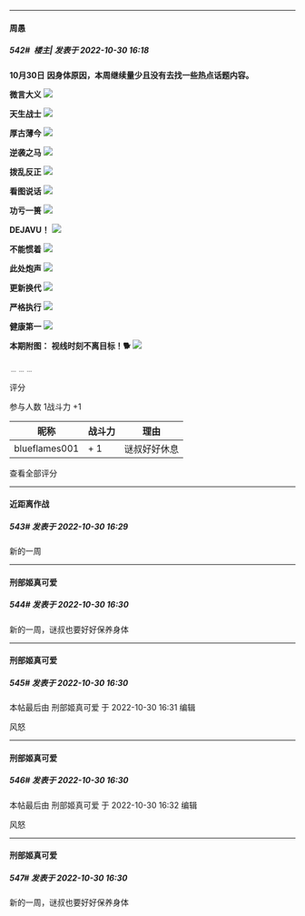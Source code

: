 

*****

####  周愚  
##### 542#         楼主| 发表于 2022-10-30 16:18

<strong>10月30日</strong>
<strong>因身体原因，本周继续量少且没有去找一些热点话题内容。</strong>

<strong>微言大义</strong>
<strong><img src="https://p.sda1.dev/8/f7352931490205e8a12095f582658780/life.png" referrerpolicy="no-referrer"></strong>

<strong>天生战士</strong>
<strong><img src="https://p.sda1.dev/8/02494bd2c9529a4db9a457ba372350bd/cham.jpg" referrerpolicy="no-referrer"></strong>

<strong>厚古薄今</strong>
<strong><img src="https://p.sda1.dev/8/c5e098205a9196df0baff67229ed5704/backrooms.png" referrerpolicy="no-referrer"></strong>

<strong>逆袭之马</strong>
<strong><img src="https://p.sda1.dev/8/1eaf2707d268c934dc20aef9051b9c4f/char.png" referrerpolicy="no-referrer"></strong>

<strong>拨乱反正</strong>
<strong><img src="https://p.sda1.dev/8/e8268b9e2fc2aeae4efec5acac0c9512/cyber.png" referrerpolicy="no-referrer"></strong>

<strong>看图说话</strong>
<strong><img src="https://p.sda1.dev/8/e7ec93eb5497ab6f909482f0c182204e/crazy.jpg" referrerpolicy="no-referrer"></strong>

<strong>功亏一篑</strong>
<strong><img src="https://p.sda1.dev/8/6a09fcdb0cd6a0d42a6b9a08da70a0de/dirty.png" referrerpolicy="no-referrer"></strong>

<strong>DEJAVU！</strong>
<strong><img src="https://p.sda1.dev/8/db39530d36c8d2b2faf690bc6575439c/drift.gif" referrerpolicy="no-referrer"></strong>

<strong>不能惯着</strong>
<strong><img src="https://p.sda1.dev/8/780077780fa84fd2d6f78d9b5eccb8ee/interview.png" referrerpolicy="no-referrer"></strong>

<strong>此处炮声</strong>
<strong><img src="https://p.sda1.dev/8/a9cd92cc21b244271638c217ff79590f/music.jpg" referrerpolicy="no-referrer"></strong>

<strong>更新换代</strong>
<strong><img src="https://p.sda1.dev/8/43a710d098f68435daa1ecd8db1eefeb/nvd.gif" referrerpolicy="no-referrer"></strong>

<strong>严格执行</strong>
<strong><img src="https://p.sda1.dev/8/a12326f25493581921e3b3d84e498c39/pin.jpg" referrerpolicy="no-referrer"></strong>

<strong>健康第一</strong>
<strong><img src="https://p.sda1.dev/8/206e3621d5e96869f25959ddb92e6fa9/ruri.png" referrerpolicy="no-referrer"></strong>

<strong>本期附图：</strong>
<strong>视线时刻不离目标！🐕</strong>
<strong><img src="https://p.sda1.dev/8/514763417803cab66e5131a9145b442f/splash.gif" referrerpolicy="no-referrer"></strong>

﹍﹍﹍

评分

 参与人数 1战斗力 +1

|昵称|战斗力|理由|
|----|---|---|
| blueflames001| + 1|谜叔好好休息|

查看全部评分



*****

####  近距离作战  
##### 543#       发表于 2022-10-30 16:29

新的一周

*****

####  刑部姬真可爱  
##### 544#       发表于 2022-10-30 16:30

新的一周，谜叔也要好好保养身体

*****

####  刑部姬真可爱  
##### 545#       发表于 2022-10-30 16:30

 本帖最后由 刑部姬真可爱 于 2022-10-30 16:31 编辑 

风怒

*****

####  刑部姬真可爱  
##### 546#       发表于 2022-10-30 16:30

 本帖最后由 刑部姬真可爱 于 2022-10-30 16:32 编辑 

风怒

*****

####  刑部姬真可爱  
##### 547#       发表于 2022-10-30 16:30

新的一周，谜叔也要好好保养身体

